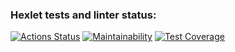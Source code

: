 ### Hexlet tests and linter status:
[![Actions Status](https://github.com/Ganesha429/java-project-61/actions/workflows/hexlet-check.yml/badge.svg)](https://github.com/Ganesha429/java-project-61/actions)
[![Maintainability](https://api.codeclimate.com/v1/badges/96557657d7f8a9400afe/maintainability)](https://codeclimate.com/github/Ganesha429/java-project-61/maintainability)
[![Test Coverage](https://api.codeclimate.com/v1/badges/96557657d7f8a9400afe/test_coverage)](https://codeclimate.com/github/Ganesha429/java-project-61/test_coverage)

